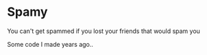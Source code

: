 # Spamy
You can't get spammed if you lost your friends that would spam you


Some code I made years ago..

